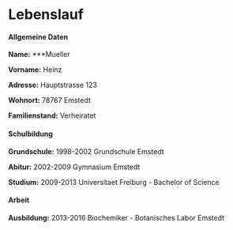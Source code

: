 # Lebenslauf #

#### Allgemeine Daten

**Name:** ***Mueller

**Vorname:** Heinz

**Adresse:** Hauptstrasse 123

**Wohnort:**		78767 Emstedt

**Familienstand:**	Verheiratet

#### Schulbildung

**Grundschule:**	1998-2002 Grundschule Emstedt

**Abitur:**			2002-2009 Gymnasium Emstedt

**Studium:**		2009-2013 Universitaet Freiburg - Bachelor of Science

#### Arbeit

**Ausbildung:**		2013-2016 Biochemiker - Botanisches Labor Emstedt